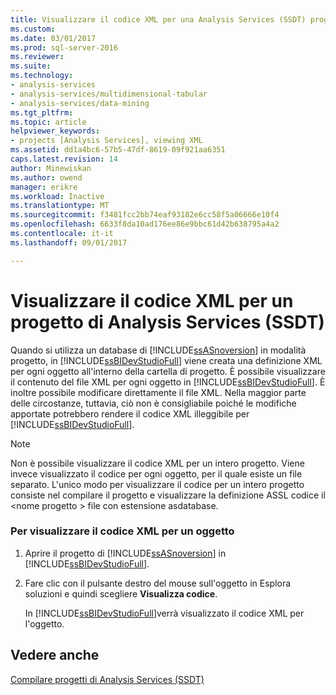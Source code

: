 ```yaml
---
title: Visualizzare il codice XML per una Analysis Services (SSDT) progetto | Documenti Microsoft
ms.custom: 
ms.date: 03/01/2017
ms.prod: sql-server-2016
ms.reviewer: 
ms.suite: 
ms.technology:
- analysis-services
- analysis-services/multidimensional-tabular
- analysis-services/data-mining
ms.tgt_pltfrm: 
ms.topic: article
helpviewer_keywords:
- projects [Analysis Services], viewing XML
ms.assetid: dd1a4bc6-57b5-47df-8619-09f921aa6351
caps.latest.revision: 14
author: Minewiskan
ms.author: owend
manager: erikre
ms.workload: Inactive
ms.translationtype: MT
ms.sourcegitcommit: f3481fcc2bb74eaf93182e6cc58f5a06666e10f4
ms.openlocfilehash: 6633f8da10ad176ee86e9bbc61d42b638795a4a2
ms.contentlocale: it-it
ms.lasthandoff: 09/01/2017

---
```

# <a name="view-the-xml-for-an-analysis-services-project-ssdt"></a>Visualizzare il codice XML per un progetto di Analysis Services (SSDT)
  Quando si utilizza un database di [!INCLUDE[ssASnoversion](../../includes/ssasnoversion-md.md)] in modalità progetto, in [!INCLUDE[ssBIDevStudioFull](../../includes/ssbidevstudiofull-md.md)] viene creata una definizione XML per ogni oggetto all'interno della cartella di progetto. È possibile visualizzare il contenuto del file XML per ogni oggetto in [!INCLUDE[ssBIDevStudioFull](../../includes/ssbidevstudiofull-md.md)]. È inoltre possibile modificare direttamente il file XML. Nella maggior parte delle circostanze, tuttavia, ciò non è consigliabile poiché le modifiche apportate potrebbero rendere il codice XML illeggibile per [!INCLUDE[ssBIDevStudioFull](../../includes/ssbidevstudiofull-md.md)].  
  
> [!NOTE]  
>  Non è possibile visualizzare il codice XML per un intero progetto. Viene invece visualizzato il codice per ogni oggetto, per il quale esiste un file separato. L'unico modo per visualizzare il codice per un intero progetto consiste nel compilare il progetto e visualizzare la definizione ASSL codice il \<nome progetto > file con estensione asdatabase.  
  
### <a name="to-view-the-xml-code-for-an-object"></a>Per visualizzare il codice XML per un oggetto  
  
1.  Aprire il progetto di [!INCLUDE[ssASnoversion](../../includes/ssasnoversion-md.md)] in [!INCLUDE[ssBIDevStudioFull](../../includes/ssbidevstudiofull-md.md)].  
  
2.  Fare clic con il pulsante destro del mouse sull'oggetto in Esplora soluzioni e quindi scegliere **Visualizza codice**.  
  
     In [!INCLUDE[ssBIDevStudioFull](../../includes/ssbidevstudiofull-md.md)]verrà visualizzato il codice XML per l'oggetto.  
  
## <a name="see-also"></a>Vedere anche  
 [Compilare progetti di Analysis Services &#40;SSDT&#41;](../../analysis-services/multidimensional-models/build-analysis-services-projects-ssdt.md)  
  
  

